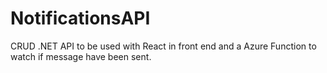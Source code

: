 # NotificationsAPI

CRUD .NET API to be used with React in front end and a Azure Function to watch if message have been sent.
